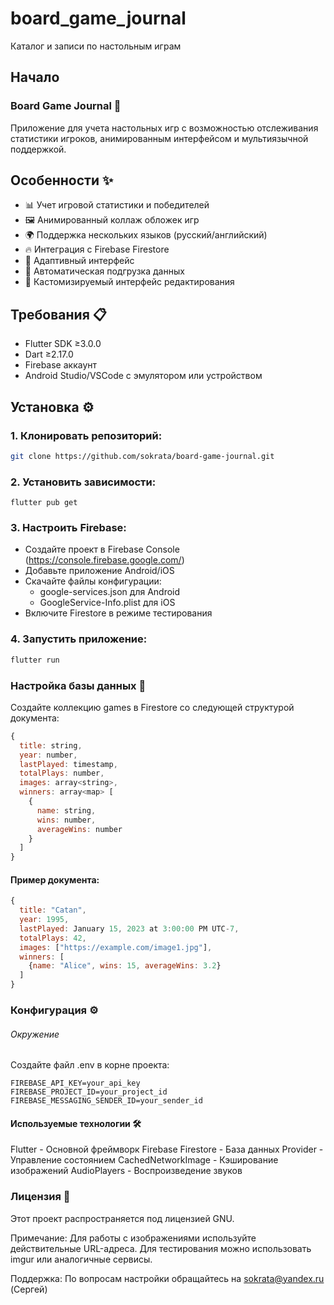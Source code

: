 ﻿# board_game_journal

Каталог и записи по настольным играм

## Начало

### Board Game Journal 🎲

Приложение для учета настольных игр с возможностью отслеживания статистики игроков, анимированным интерфейсом и мультиязычной поддержкой.

## Особенности ✨
- 📊 Учет игровой статистики и победителей
- 🖼️ Анимированный коллаж обложек игр
- 🌍 Поддержка нескольких языков (русский/английский)
- 🔥 Интеграция с Firebase Firestore
- 📱 Адаптивный интерфейс
- 🔄 Автоматическая подгрузка данных
- 🎨 Кастомизируемый интерфейс редактирования

## Требования 📋
- Flutter SDK ≥3.0.0
- Dart ≥2.17.0
- Firebase аккаунт
- Android Studio/VSCode с эмулятором или устройством

## Установка ⚙️

### 1. Клонировать репозиторий:

```bash
git clone https://github.com/sokrata/board-game-journal.git
```

### 2. Установить зависимости:

```
flutter pub get
```

### 3. Настроить Firebase:

* Создайте проект в Firebase Console (https://console.firebase.google.com/)
* Добавьте приложение Android/iOS
* Скачайте файлы конфигурации:
  * google-services.json для Android
  * GoogleService-Info.plist для iOS
* Включите Firestore в режиме тестирования

### 4. Запустить приложение:

```bash
flutter run
```

### Настройка базы данных 🔧
Создайте коллекцию games в Firestore со следующей структурой документа:

```javascript
{
  title: string,
  year: number,
  lastPlayed: timestamp,
  totalPlays: number,
  images: array<string>,
  winners: array<map> [
    {
      name: string,
      wins: number,
      averageWins: number
    }
  ]
}
```

#### Пример документа:

```javascript
{
  title: "Catan",
  year: 1995,
  lastPlayed: January 15, 2023 at 3:00:00 PM UTC-7,
  totalPlays: 42,
  images: ["https://example.com/image1.jpg"],
  winners: [
    {name: "Alice", wins: 15, averageWins: 3.2}
  ]
}
```

### Конфигурация ⚙️

###### Окружение

Создайте файл .env в корне проекта:

```env
FIREBASE_API_KEY=your_api_key
FIREBASE_PROJECT_ID=your_project_id
FIREBASE_MESSAGING_SENDER_ID=your_sender_id
```

#### Используемые технологии 🛠️
Flutter - Основной фреймворк
Firebase Firestore - База данных
Provider - Управление состоянием
CachedNetworkImage - Кэширование изображений
AudioPlayers - Воспроизведение звуков

### Лицензия 📄
Этот проект распространяется под лицензией GNU.

Примечание: Для работы с изображениями используйте действительные URL-адреса. Для тестирования можно использовать imgur или аналогичные сервисы.

Поддержка: По вопросам настройки обращайтесь на sokrata@yandex.ru (Сергей)